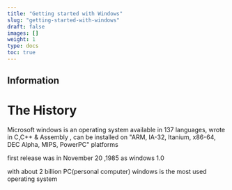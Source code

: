 ```yaml
---
title: "Getting started with Windows"
slug: "getting-started-with-windows"
draft: false
images: []
weight: 1
type: docs
toc: true
---
```


## Information
# The History #
Microsoft windows is an operating system available in 137 languages, wrote in C,C++ & Assembly , can  be installed on     "ARM, IA-32, Itanium, x86-64, DEC Alpha, MIPS, PowerPC" platforms

first release was in  November 20 ,1985  as windows 1.0

with about 2 billion PC(personal computer) windows is the most used operating system
 




